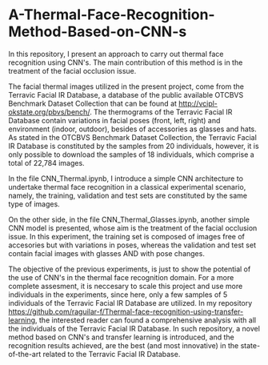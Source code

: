 # A-Thermal-Face-Recognition-Method-Based-on-CNN-s
In this repository, I present an approach to carry out thermal face recognition using CNN's. The main contribution of this method is in the treatment of the facial occlusion issue.

The facial thermal images utilized in the present project, come from the Terravic Facial IR Database, a database of the public available OTCBVS Benchmark Dataset Collection that 
can be found at http://vcipl-okstate.org/pbvs/bench/. The thermograms of the Terravic Facial IR Database contain variations in facial poses (front, left, right) and environment (indoor, outdoor),
 besides of accessories as glasses and hats. As stated in the OTCBVS Benchmark Dataset Collection, the Terravic Facial IR Database is constituted by the samples from 20 individuals, however, 
it is only possible to download the samples of 18 individuals, which comprise a total of 22,784 images.

In the file CNN_Thermal.ipynb, I introduce a simple CNN architecture to undertake thermal face recognition in a classical experimental scenario, namely, the training, validation and test sets are
 constituted by the same type of images.

On the other side, in the file CNN_Thermal_Glasses.ipynb, another simple CNN model is presented, whose aim is the treatment of the facial occlusion issue. In this experiment, the training set is composed 
of images free of accesories but with variations in poses, whereas the validation and test set contain facial images with glasses AND with pose changes.

The objective of the previous experiments, is just to show the potential of the use of CNN's in the thermal face recognition domain. For a more complete assesment, it is neccesary to scale this project
 and use more individuals in the experiments, since here, only a few samples of 5 individuals of the Terravic Facial IR Database are utilized. 
In my repository https://github.com/raguilar-f/Thermal-face-recognition-using-transfer-learning, the interested reader can found a comprehensive analysis with all the individuals of the Terravic Facial IR Database. In such repository, a novel method based on CNN's and transfer learning is introduced, and the recognition results achieved, are the best (and most innovative) in the state-of-the-art related to the Terravic Facial IR Database.

